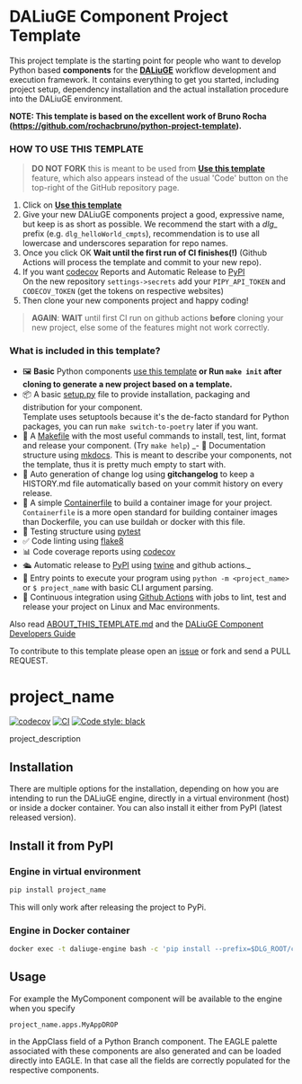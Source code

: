 
# DALiuGE Component Project Template

This project template is the starting point for people who want to develop Python based **components** for the **[DALiuGE](https://daliuge.readthedocs.io)** workflow development and execution framework. It contains everything to get you started, including project setup, dependency installation and the actual installation procedure into the DALiuGE environment.

**NOTE: This template is based on the excellent work of Bruno Rocha (https://github.com/rochacbruno/python-project-template).**

### HOW TO USE THIS TEMPLATE

> **DO NOT FORK** this is meant to be used from **[Use this template](https://github.com/ICRAR/daliuge-component-template/generate)** feature, which also appears instead of the usual 'Code' button on the top-right of the GitHub repository page.

1. Click on **[Use this template](https://github.com/ICRAR/daliuge-component-template/generate)**
3. Give your new DALiuGE components project a good, expressive name, but keep is as short as possible. We recommend the start with a _dlg\__ prefix (e.g. `dlg_helloWorld_cmpts`), recommendation is to use all lowercase and underscores separation for repo names.
3. Once you click OK **Wait until the first run of CI finishes(!)**
   (Github Actions will process the template and commit to your new repo).
4. If you want [codecov](https://about.codecov.io/sign-up/) Reports and Automatic Release to [PyPI](https://pypi.org)  
  On the new repository `settings->secrets` add your `PIPY_API_TOKEN` and `CODECOV_TOKEN` (get the tokens on respective websites)
5. Then clone your new components project and happy coding!

> **AGAIN**: **WAIT** until first CI run on github actions **before** cloning your new project, else some of the features might not work correctly.

### What is included in this template?

- 🖼️ **Basic** Python components [use this template](https://github.com/ICRAR/daliuge-component-template/generate)
  **or Run `make init` after cloning to generate a new project based on a template.**
- 📦 A basic [setup.py](setup.py) file to provide installation, packaging and distribution for your component.  
  Template uses setuptools because it's the de-facto standard for Python packages, you can run `make switch-to-poetry` later if you want.
- 🤖 A [Makefile](Makefile) with the most useful commands to install, test, lint, format and release your component. (Try `make help`)
_- 📃 Documentation structure using [mkdocs](http://www.mkdocs.org). This is meant to describe your components, not the template, thus it is pretty much empty to start with.
- 💬 Auto generation of change log using **gitchangelog** to keep a HISTORY.md file automatically based on your commit history on every release.
- 🐋 A simple [Containerfile](Containerfile) to build a container image for your project.  
  `Containerfile` is a more open standard for building container images than Dockerfile, you can use buildah or docker with this file.
- 🧪 Testing structure using [pytest](https://docs.pytest.org/en/latest/)
- ✅ Code linting using [flake8](https://flake8.pycqa.org/en/latest/)
- 📊 Code coverage reports using [codecov](https://about.codecov.io/sign-up/)
- 🛳️ Automatic release to [PyPI](https://pypi.org) using [twine](https://twine.readthedocs.io/en/latest/) and github actions._
- 🎯 Entry points to execute your program using `python -m <project_name>` or `$ project_name` with basic CLI argument parsing.
- 🔄 Continuous integration using [Github Actions](.github/workflows/) with jobs to lint, test and release your project on Linux and Mac environments.

Also read [ABOUT_THIS_TEMPLATE.md](ABOUT_THIS_TEMPLATE.md) and the [DALiuGE Component Developers Guide](https://daliuge.readthedocs.io/en/latest/development/dev_index.html)

To contribute to this template please open an [issue](https://github.com/ICRAR/daliuge-component-template/issues) or fork and send a PULL REQUEST.

<!--  DELETE THE LINES ABOVE THIS AND WRITE YOUR PROJECT README BELOW -->
# project_name

[![codecov](https://codecov.io/gh/author_name/project_urlname/branch/main/graph/badge.svg?token=project_urlname_token_here)](https://codecov.io/gh/author_name/project_urlname)
[![CI](https://github.com/author_name/project_urlname/actions/workflows/main.yml/badge.svg)](https://github.com/author_name/project_urlname/actions/workflows/main.yml)
[![Code style: black](https://img.shields.io/badge/code%20style-black-000000.svg)](https://github.com/psf/black)


project_description

## Installation

There are multiple options for the installation, depending on how you are intending to run the DALiuGE engine, directly in a virtual environment (host) or inside a docker container. You can also install it either from PyPI (latest released version).

## Install it from PyPI

### Engine in virtual environment
```bash
pip install project_name
```
This will only work after releasing the project to PyPi.
### Engine in Docker container
```bash
docker exec -t daliuge-engine bash -c 'pip install --prefix=$DLG_ROOT/code project_name'
```
## Usage
For example the MyComponent component will be available to the engine when you specify 
```
project_name.apps.MyAppDROP
```
in the AppClass field of a Python Branch component. The EAGLE palette associated with these components are also generated and can be loaded directly into EAGLE. In that case all the fields are correctly populated for the respective components.

